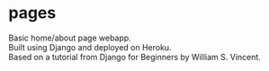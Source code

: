 # pages
Basic home/about page webapp.</br>
Built using Django and deployed on Heroku.</br>
Based on a tutorial from Django for Beginners by William S. Vincent.</br>
